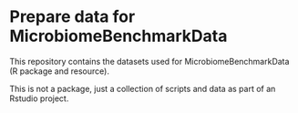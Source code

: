 # Prepare data for MicrobiomeBenchmarkData

This repository contains the datasets used for MicrobiomeBenchmarkData
(R package and resource).

This is not a package, just a collection of scripts and data as part of an
Rstudio project.


